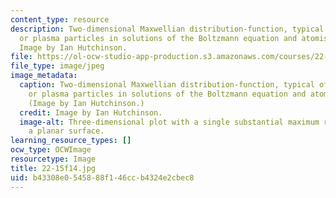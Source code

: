 ```yaml
---
content_type: resource
description: Two-dimensional Maxwellian distribution-function, typical of gas molecules
  or plasma particles in solutions of the Boltzmann equation and atomistic simulations.
  Image by Ian Hutchinson.
file: https://ol-ocw-studio-app-production.s3.amazonaws.com/courses/22-15-essential-numerical-methods-fall-2014/b43308e0545888f146ccb4324e2cbec8_22-15f14.jpg
file_type: image/jpeg
image_metadata:
  caption: Two-dimensional Maxwellian distribution-function, typical of gas molecules
    or plasma particles in solutions of the Boltzmann equation and atomistic simulations.
    (Image by Ian Hutchinson.)
  credit: Image by Ian Hutchinson.
  image-alt: Three-dimensional plot with a single substantial maximum rising above
    a planar surface.
learning_resource_types: []
ocw_type: OCWImage
resourcetype: Image
title: 22-15f14.jpg
uid: b43308e0-5458-88f1-46cc-b4324e2cbec8
---
```

